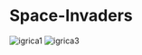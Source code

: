# Space-Invaders

![igrica1](https://user-images.githubusercontent.com/36610076/104178780-2fe76780-540b-11eb-99ac-ff2c73d677ac.png)
![igrica3](https://user-images.githubusercontent.com/36610076/104178831-3d045680-540b-11eb-9fdb-9a1cb908c4d7.png)
